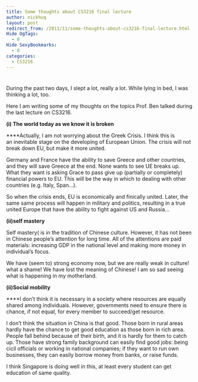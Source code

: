 ```yaml
---
title: Some thoughts about CS3216 final lecture
author: nickhuq
layout: post
redirect_from: /2011/11/some-thoughts-about-cs3216-final-lecture.html
Hide OgTags:
  - 0
Hide SexyBookmarks:
  - 0
categories:
  - CS3216
---
```

# 

During the past two days, I slept a lot, really a lot. While lying in bed, I was thinking a lot, too.

Here I am writing some of my thoughts on the topics Prof. Ben talked during the last lecture on CS3216.

**(i) The world today as we know it is broken**

****Actually, I am not worrying about the Greek Crisis. I think this is an inevitable stage on the developing of European Union. The crisis will not break down EU, but make it more united.

Germany and France have the ability to save Greece and other countries, and they will save Greece at the end. None wants to see UE breaks up. What they want is asking Grace to pass give up (partially or completely) financial powers to EU. This will be the way in which to dealing with other countries (e.g. Italy, Span…).

So when the crisis ends, EU is economically and finically united. Later, the same same process will happen in military and politics, resulting in a true united Europe that have the ability to fight against US and Russia…

**(ii)self mastery**

Self mastery( is in the tradition of Chinese culture. However, it has not been in Chinese people’s attention for long time. All of the attentions are paid materials: increasing GDP in the national level and making more money in individual’s focus.

We have (seem to) strong economy now, but we are really weak in culture! what a shame! We have lost the meaning of Chinese! I am so sad seeing what is happening in my motherland.

**(ii)Social mobility**

****I don’t think it is necessary in a society where resources are equally shared among individuals. However, governments need to ensure there is chance, if not equal, for every member to succeed/get resource.

I don’t think the situation in China is that good. Those born in rural areas hardly have the chance to get good education as those born in rich area. People fall behind because of their birth, and it is hardly for them to catch up. Those have strong family background can easily find good jobs: being cicil officials or working in national companies; if they want to run own businesses, they can easily borrow money from banks, or raise funds.

I think Singapore is doing well in this, at least every student can get education of same quality.